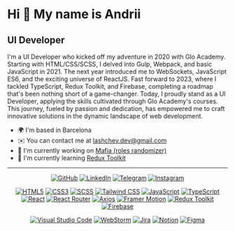 Hi 👋 My name is Andrii
=======================  
UI Developer 
------------------  
I'm a UI Developer who kicked off my adventure in 2020 with Glo Academy. Starting with HTML/CSS/SCSS, I delved into Gulp, Webpack, and basic JavaScript in 2021. The next year introduced me to WebSockets, JavaScript ES6, and the exciting universe of ReactJS. Fast forward to 2023, where I tackled TypeScript, Redux Toolkit, and Firebase, completing a roadmap that's been nothing short of a game-changer. Today, I proudly stand as a UI Developer, applying the skills cultivated through Glo Academy's courses. This journey, fueled by passion and dedication, has empowered me to craft innovative solutions in the dynamic landscape of web development.  
* 🌍  I'm based in Barcelona
* ✉️  You can contact me at [lashchev.dev@gmail.com](mailto:lashchev.dev@gmail.com)
* 🚀  I'm currently working on [Mafia (roles randomizer)](https://github.com/alashchev17/mafia-randomizer)
* 🧠  I'm currently learning [Redux Toolkit](https://redux-toolkit.js.org)
---
<p align="center">
  <a href="https://www.github.com/alashchev17" target="_blank" rel="noreferrer"><img alt="GitHub" src="https://img.shields.io/badge/alashchev17-%23181717?style=flat-square&logo=github&logoColor=white" /></a>
  <a href="https://www.linkedin.com/in/andrii-lashchov/" target="_blank" rel="noreferrer"><img alt="LinkedIn" src="https://img.shields.io/badge/LinkedIn-%230A66C2?style=flat-square&logo=linkedin&logoColor=white" /></a>
  <a href="https://t.me/lashchev_dev" target="_blank" rel="noreferrer"><img alt="Telegram" src="https://img.shields.io/badge/Telegram-%2326A5E4?style=flat-square&logo=telegram&logoColor=white" /></a>
  <a href="https://www.instagram.com/lashchev.dev" target="_blank" rel="noreferrer"><img alt="Instagram" src="https://img.shields.io/badge/lashchev.dev-%23E4405F?style=flat-square&logo=instagram&logoColor=white" /></a>
</p>

<p align="center">
  <a href="https://developer.mozilla.org/en-US/docs/Glossary/HTML5" target="_blank" rel="noreferrer"><img alt="HTML5" src="https://img.shields.io/badge/HTML5-%23E34F26?style=flat-square&logo=html5&logoColor=white" /></a>
  <a href="https://developer.mozilla.org/en-US/docs/Web/CSS" target="_blank" rel="noreferrer"><img alt="CSS3" src="https://img.shields.io/badge/CSS3-1572B6?style=flat-square&logo=css3&logoColor=white" /></a>
  <a href="https://sass-lang.com" target="_blank" rel="noreferrer"><img alt="SCSS" src="https://img.shields.io/badge/SCSS-%23CC6699?style=flat-square&logo=sass&logoColor=white" /></a>
  <a href="https://tailwindcss.com" target="_blank" rel="noreferrer"><img alt="Tailwind CSS" src="https://img.shields.io/badge/Tailwind%20CSS-%2306B6D4?style=flat-square&logo=tailwindcss&logoColor=white" /></a>
  <a href="https://developer.mozilla.org/en-US/docs/Web/JavaScript" target="_blank" rel="noreferrer"><img alt="JavaScript" src="https://img.shields.io/badge/JavaScript-F7DF1E?style=flat-square&logo=javascript&logoColor=black" /></a>
  <a href="https://www.typescriptlang.org" target="_blank" rel="noreferrer"><img alt="TypeScript" src="https://img.shields.io/badge/TypeScript-3178C6?style=flat-square&logo=typescript&logoColor=white" /></a>
  <a href="https://react.dev" target="_blank" rel="noreferrer"><img alt="React" src="https://img.shields.io/badge/React-61DAFB?style=flat-square&logo=react&logoColor=black" /></a>
  <a href="https://reactrouter.com" target="_blank" rel="noreferrer"><img alt="React Router" src="https://img.shields.io/badge/React%20Router-%23CA4245?style=flat-square&logo=reactrouter&logoColor=white" /></a>
  <a href="https://axios-http.com/docs/intro" target="_blank" rel="noreferrer"><img alt="Axios" src="https://img.shields.io/badge/Axios-%235A29E4?style=flat-square&logo=axios&logoColor=white" /></a>
  <a href="https://www.framer.com/motion/" target="_blank" rel="noreferrer"><img alt="Framer Motion" src="https://img.shields.io/badge/Motion-%230055FF?style=flat-square&logo=framer&logoColor=white" /></a>
  <a href="https://redux-toolkit.js.org" target="_blank" rel="noreferrer"><img alt="Redux Toolkit" src="https://img.shields.io/badge/Redux%20Toolkit-%23764ABC?style=flat-square&logo=redux&logoColor=white" /></a>
  <a href="https://firebase.google.com" target="_blank" rel="noreferrer"><img alt="Firebase" src="https://img.shields.io/badge/Firebase-%23FFCA28?style=flat-square&logo=firebase&logoColor=black" /></a>
</p>

<p align="center">
  <a href="https://code.visualstudio.com" target="_blank" rel="noreferrer"><img alt="Visual Studio Code" src="https://img.shields.io/badge/Visual%20Studio%20Code-%23007ACC?style=flat-square&logo=visualstudiocode&logoColor=white" /></a>
  <a href="https://www.jetbrains.com/webstorm" target="_blank" rel="noreferrer"><img alt="WebStorm" src="https://img.shields.io/badge/WebStorm-black?style=flat-square&logo=webstorm&logoColor=white" /></a>
  <a href="https://www.atlassian.com/software/jira" target="_blank" rel="noreferrer"><img alt="Jira" src="https://img.shields.io/badge/Jira-%230052CC?style=flat-square&logo=jira&logoColor=white" /></a>
  <a href="https://www.notion.so" target="_blank" rel="noreferrer"><img alt="Notion" src="https://img.shields.io/badge/Notion-white?style=flat-square&logo=notion&logoColor=black" /></a>
  <a href="https://figma.com" target="_blank" rel="noreferrer"><img alt="Figma" src="https://img.shields.io/badge/Figma-%23F24E1E?style=flat-square&logo=figma&logoColor=white" /></a>
</p>
